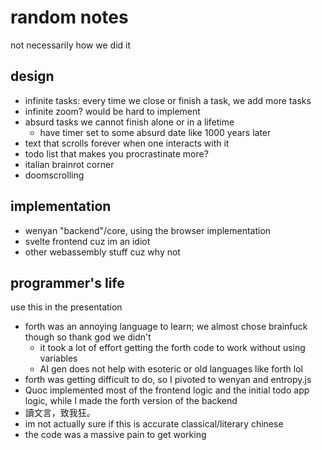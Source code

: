 # random notes
not necessarily how we did it

## design
- infinite tasks: every time we close or finish a task, we add more tasks
- infinite zoom? would be hard to implement
- absurd tasks we cannot finish alone or in a lifetime
  - have timer set to some absurd date like 1000 years later
- text that scrolls forever when one interacts with it
- todo list that makes you procrastinate more?
- italian brainrot corner
- doomscrolling

## implementation
- wenyan "backend"/core, using the browser implementation
- svelte frontend cuz im an idiot
- other webassembly stuff cuz why not



## programmer's life
use this in the presentation
- forth was an annoying language to learn; we almost chose brainfuck though so thank god we didn't
  - it took a lot of effort getting the forth code to work without using variables
  - AI gen does not help with esoteric or old languages like forth lol
- forth was getting difficult to do, so I pivoted to wenyan and entropy.js
- Quoc implemented most of the frontend logic and the initial todo app logic, while I made the forth version of the backend
- 讀文言，致我狂。
- im not actually sure if this is accurate classical/literary chinese
- the code was a massive pain to get working